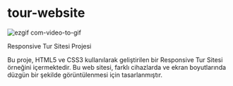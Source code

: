# tour-website
![ezgif com-video-to-gif](https://github.com/nerminatar/tour-website/assets/140657666/aafb12c8-ce85-48ae-81be-9db50393e2a3)

Responsive Tur Sitesi Projesi

Bu proje, HTML5 ve CSS3 kullanılarak geliştirilen bir Responsive Tur Sitesi örneğini içermektedir. Bu web sitesi, farklı cihazlarda ve ekran boyutlarında düzgün bir şekilde görüntülenmesi için tasarlanmıştır. 
